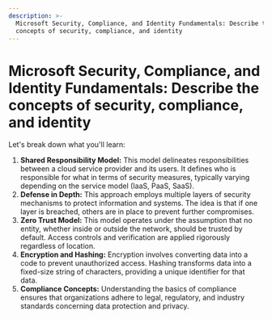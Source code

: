 ```yaml
---
description: >-
  Microsoft Security, Compliance, and Identity Fundamentals: Describe the
  concepts of security, compliance, and identity
---
```


# Microsoft Security, Compliance, and Identity Fundamentals: Describe the concepts of security, compliance, and identity

Let's break down what you'll learn:

1. **Shared Responsibility Model:** This model delineates responsibilities between a cloud service provider and its users. It defines who is responsible for what in terms of security measures, typically varying depending on the service model (IaaS, PaaS, SaaS).
2. **Defense in Depth:** This approach employs multiple layers of security mechanisms to protect information and systems. The idea is that if one layer is breached, others are in place to prevent further compromises.
3. **Zero Trust Model:** This model operates under the assumption that no entity, whether inside or outside the network, should be trusted by default. Access controls and verification are applied rigorously regardless of location.
4. **Encryption and Hashing:** Encryption involves converting data into a code to prevent unauthorized access. Hashing transforms data into a fixed-size string of characters, providing a unique identifier for that data.
5. **Compliance Concepts:** Understanding the basics of compliance ensures that organizations adhere to legal, regulatory, and industry standards concerning data protection and privacy.
